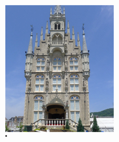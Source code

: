 <body>
  <img src="jp3.jpg"height="400 width="380"">
  <li><a href="https://github.com/He-cairong"></a>
</body>
